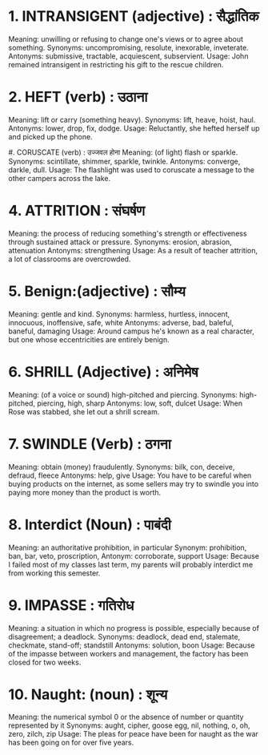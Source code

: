 # 1. INTRANSIGENT (adjective) : सैद्धांतिक
Meaning: unwilling or refusing to change one's views or to agree about something.
Synonyms: uncompromising, resolute, inexorable, inveterate. Antonyms: submissive, tractable, acquiescent, subservient.
Usage: John remained intransigent in restricting his gift to the rescue children.

# 2. HEFT (verb) : उठाना
Meaning: lift or carry (something heavy).
Synonyms: lift, heave, hoist, haul.
Antonyms: lower, drop, fix, dodge.
Usage: Reluctantly, she hefted herself up and picked up the phone.

 #. CORUSCATE (verb) : उज्जवल होना
Meaning: (of light) flash or sparkle.
Synonyms: scintillate, shimmer, sparkle, twinkle.
Antonyms: converge, darkle, dull.
Usage: The flashlight was used to coruscate a message to the other campers across the lake.

 # 4. ATTRITION : संघर्षण
Meaning: the process of reducing something's strength or effectiveness through sustained attack or pressure.
Synonyms: erosion, abrasion, attenuation
Antonyms: strengthening
Usage: As a result of teacher attrition, a lot of classrooms are overcrowded.

 # 5. Benign:(adjective) : सौम्य
Meaning: gentle and kind.
Synonyms: harmless, hurtless, innocent, innocuous, inoffensive, safe, white
Antonyms: adverse, bad, baleful, baneful, damaging
Usage: Around campus he's known as a real character, but one whose eccentricities are entirely benign.

 # 6. SHRILL (Adjective) : अनिमेष
Meaning: (of a voice or sound) high-pitched and piercing.
Synonyms: high-pitched, piercing, high, sharp
Antonyms: low, soft, dulcet
Usage: When Rose was stabbed, she let out a shrill scream.

 # 7. SWINDLE (Verb) : ठगना
Meaning: obtain (money) fraudulently.
Synonyms: bilk, con, deceive, defraud, fleece
Antonyms: help, give
Usage: You have to be careful when buying products on the internet, as some sellers may try to swindle you into paying more money than the product is worth.

 # 8. Interdict (Noun) : पाबंदी
Meaning: an authoritative prohibition, in particular
Synonym: prohibition, ban, bar, veto, proscription,
Antonym: corroborate, support
Usage: Because I failed most of my classes last term, my parents will probably interdict me from working this semester.

 # 9. IMPASSE : गतिरोध
Meaning: a situation in which no progress is possible, especially because of disagreement; a deadlock.
Synonyms: deadlock, dead end, stalemate, checkmate, stand-off; standstill
Antonyms: solution, boon
Usage: Because of the impasse between workers and management, the factory has been closed for two weeks.

 # 10. Naught: (noun) : शून्य
Meaning: the numerical symbol 0 or the absence of number or quantity represented by it
Synonyms: aught, cipher, goose egg, nil, nothing, o, oh, zero, zilch, zip
Usage: The pleas for peace have been for naught as the war has been going on for over five years.  
